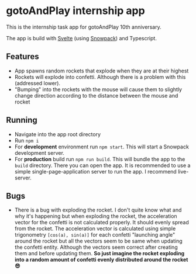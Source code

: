 # gotoAndPlay internship app

This is the internship task app for gotoAndPlay 10th anniversary.

The app is build with [Svelte](https://svelte.dev/) (using [Snowpack](https://www.snowpack.dev/)) and Typescript.

## Features

- App spawns random rockets that explode when they are at their highest
- Rockets will explode into confetti. Although there is a problem with this (addressed lower).
- "Bumping" into the rockets with the mouse will cause them to slightly change direction according to the distance between the mouse and rocket

## Running

- Navigate into the app root directory
- Run `npm i`
- For **development** environment run `npm start`. This will start a Snowpack development server.
- For **production** build run `npm run build`. This will bundle the app to the `build` directory. There you can open the app. It is recommended to use a simple single-page-application server to run the app. I recommend live-server.

## Bugs

- There is a bug with exploding the rocket. I don't quite know what and why it's happening but when exploding the rocket, the acceleration vector for the confetti is not calculated properly. It should evenly spread from the rocket. The acceleration vector is calculated using simple trigonometry `[cos(a), sin(a)]` for each confetti "launching angle" around the rocket but all the vectors seem to be same when updating the confetti entity. Although the vectors seem correct after creating them and before updating them.
  **So just imagine the rocket exploding into a random amount of confetti evenly distributed around the rocket 😎**
